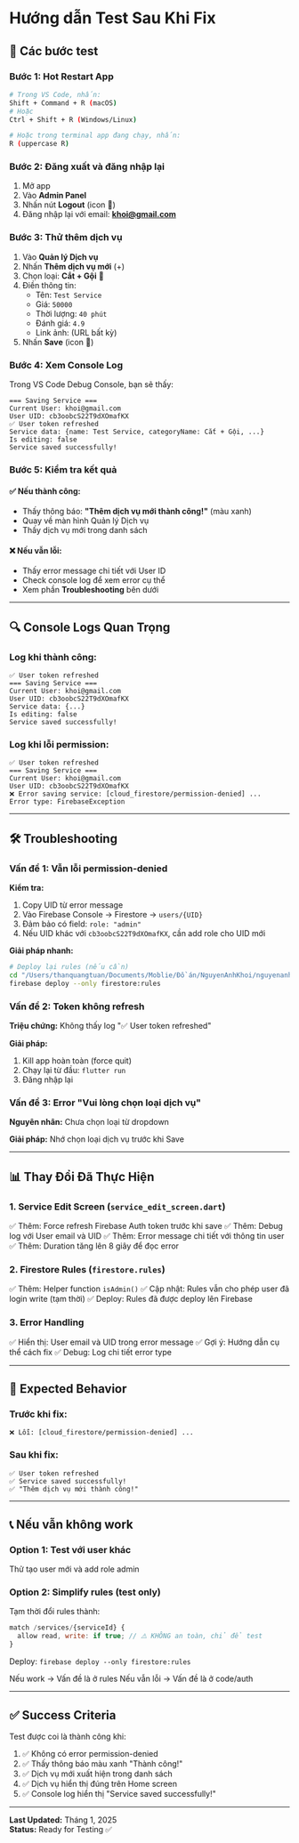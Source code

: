 # Hướng dẫn Test Sau Khi Fix

## 🧪 Các bước test

### Bước 1: Hot Restart App
```bash
# Trong VS Code, nhấn:
Shift + Command + R (macOS)
# Hoặc
Ctrl + Shift + R (Windows/Linux)

# Hoặc trong terminal app đang chạy, nhấn:
R (uppercase R)
```

### Bước 2: Đăng xuất và đăng nhập lại
1. Mở app
2. Vào **Admin Panel**
3. Nhấn nút **Logout** (icon 🚪)
4. Đăng nhập lại với email: **khoi@gmail.com**

### Bước 3: Thử thêm dịch vụ
1. Vào **Quản lý Dịch vụ**
2. Nhấn **Thêm dịch vụ mới** (+)
3. Chọn loại: **Cắt + Gội** 💇
4. Điền thông tin:
   - Tên: `Test Service`
   - Giá: `50000`
   - Thời lượng: `40 phút`
   - Đánh giá: `4.9`
   - Link ảnh: (URL bất kỳ)
5. Nhấn **Save** (icon 💾)

### Bước 4: Xem Console Log
Trong VS Code Debug Console, bạn sẽ thấy:

```
=== Saving Service ===
Current User: khoi@gmail.com
User UID: cb3oobcS22T9dXOmafKX
✅ User token refreshed
Service data: {name: Test Service, categoryName: Cắt + Gội, ...}
Is editing: false
Service saved successfully!
```

### Bước 5: Kiểm tra kết quả

#### ✅ Nếu thành công:
- Thấy thông báo: **"Thêm dịch vụ mới thành công!"** (màu xanh)
- Quay về màn hình Quản lý Dịch vụ
- Thấy dịch vụ mới trong danh sách

#### ❌ Nếu vẫn lỗi:
- Thấy error message chi tiết với User ID
- Check console log để xem error cụ thể
- Xem phần **Troubleshooting** bên dưới

---

## 🔍 Console Logs Quan Trọng

### Log khi thành công:
```
✅ User token refreshed
=== Saving Service ===
Current User: khoi@gmail.com
User UID: cb3oobcS22T9dXOmafKX
Service data: {...}
Is editing: false
Service saved successfully!
```

### Log khi lỗi permission:
```
✅ User token refreshed
=== Saving Service ===
Current User: khoi@gmail.com
User UID: cb3oobcS22T9dXOmafKX
❌ Error saving service: [cloud_firestore/permission-denied] ...
Error type: FirebaseException
```

---

## 🛠️ Troubleshooting

### Vấn đề 1: Vẫn lỗi permission-denied

**Kiểm tra:**
1. Copy UID từ error message
2. Vào Firebase Console → Firestore → `users/{UID}`
3. Đảm bảo có field: `role: "admin"`
4. Nếu UID khác với `cb3oobcS22T9dXOmafKX`, cần add role cho UID mới

**Giải pháp nhanh:**
```bash
# Deploy lại rules (nếu cần)
cd "/Users/thanquangtuan/Documents/Moblie/Đồ án/NguyenAnhKhoi/nguyenanhkhoi1"
firebase deploy --only firestore:rules
```

### Vấn đề 2: Token không refresh

**Triệu chứng:** Không thấy log "✅ User token refreshed"

**Giải pháp:**
1. Kill app hoàn toàn (force quit)
2. Chạy lại từ đầu: `flutter run`
3. Đăng nhập lại

### Vấn đề 3: Error "Vui lòng chọn loại dịch vụ"

**Nguyên nhân:** Chưa chọn loại từ dropdown

**Giải pháp:** Nhớ chọn loại dịch vụ trước khi Save

---

## 📊 Thay Đổi Đã Thực Hiện

### 1. Service Edit Screen (`service_edit_screen.dart`)
✅ Thêm: Force refresh Firebase Auth token trước khi save
✅ Thêm: Debug log với User email và UID
✅ Thêm: Error message chi tiết với thông tin user
✅ Thêm: Duration tăng lên 8 giây để đọc error

### 2. Firestore Rules (`firestore.rules`)
✅ Thêm: Helper function `isAdmin()`
✅ Cập nhật: Rules vẫn cho phép user đã login write (tạm thời)
✅ Deploy: Rules đã được deploy lên Firebase

### 3. Error Handling
✅ Hiển thị: User email và UID trong error message
✅ Gợi ý: Hướng dẫn cụ thể cách fix
✅ Debug: Log chi tiết error type

---

## 🎯 Expected Behavior

### Trước khi fix:
```
❌ Lỗi: [cloud_firestore/permission-denied] ...
```

### Sau khi fix:
```
✅ User token refreshed
✅ Service saved successfully!
✅ "Thêm dịch vụ mới thành công!"
```

---

## 📞 Nếu vẫn không work

### Option 1: Test với user khác
Thử tạo user mới và add role admin

### Option 2: Simplify rules (test only)
Tạm thời đổi rules thành:
```javascript
match /services/{serviceId} {
  allow read, write: if true; // ⚠️ KHÔNG an toàn, chỉ để test
}
```

Deploy: `firebase deploy --only firestore:rules`

Nếu work → Vấn đề là ở rules
Nếu vẫn lỗi → Vấn đề là ở code/auth

---

## ✅ Success Criteria

Test được coi là thành công khi:
1. ✅ Không có error permission-denied
2. ✅ Thấy thông báo màu xanh "Thành công!"
3. ✅ Dịch vụ mới xuất hiện trong danh sách
4. ✅ Dịch vụ hiển thị đúng trên Home screen
5. ✅ Console log hiển thị "Service saved successfully!"

---

**Last Updated:** Tháng 1, 2025  
**Status:** Ready for Testing ✅
